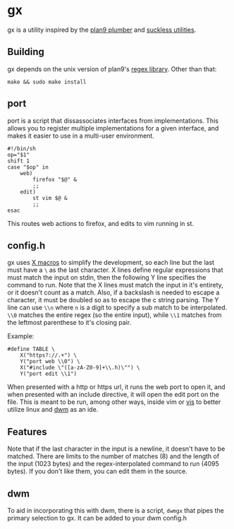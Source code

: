 # gx
gx is a utility inspired by the
[plan9 plumber](http://doc.cat-v.org/plan_9/4th_edition/papers/plumb)
and [suckless utilities](https://suckless.org).

## Building
gx depends on the unix version of plan9's
[regex library](https://9fans.github.io/plan9port/unix/).  Other than that:
```
make && sudo make install
```

## port
port is a script that dissassociates interfaces from implementations.
This allows you to register multiple implementations for a given interface,
and makes it easier to use in a multi-user environment.
```
#!/bin/sh
op="$1"
shift 1
case "$op" in
	web)
		firefox "$@" &
		;;
	edit)
		st vim $@ &
		;;
esac
```
This routes web actions to firefox, and edits to vim running in st.

## config.h
gx uses [X macros](https://en.wikipedia.org/wiki/X_Macro) to simplify
the development, so each line but the last must have a `\` as the
last character.  X lines define regular expressions that must match the
input on stdin, then the following Y line specifies the command to run.
Note that the X lines must match the input in it's entirety, or it
doesn't count as a match.  Also, if a backslash is needed to escape
a character, it must be doubled so as to escape the c string parsing.
The Y line can use `\\n` where `n` is a digit to specify a sub match to
be interpolated.  `\\0` matches the entire regex (so the entire input),
while `\\1` matches from the leftmost parenthese to it's closing pair.

Example:
```
#define TABLE \
	X("https?://.+") \
	Y("port web \\0") \
	X("#include \"([a-zA-Z0-9]+\\.h)\"") \
	Y("port edit \\1")
```
When presented with a http or https url, it runs the web port to open it,
and when presented with an include directive, it will open the edit port on the file.
This is meant to be run, among other ways,
inside vim or [vis](https://github.com/martanne/vis) to better utilize
linux and [dwm](https://dwm.suckless.org) as an ide.

## Features
Note that if the last character in the input is a newline, it doesn't
have to be matched.  There are limits to the number of matches (8) and
the length of the input (1023 bytes) and the regex-interpolated command to
run (4095 bytes). If you don't like them, you can edit them in the source.

## dwm
To aid in incorporating this with dwm, there is a script, `dwmgx` that
pipes the primary selection to gx.  It can be added to your dwm config.h
